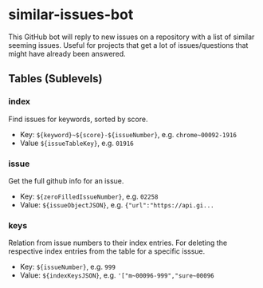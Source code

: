# similar-issues-bot

This GitHub bot will reply to new issues on a repository with a list of
similar seeming issues. Useful for projects that get a lot of issues/questions
that might have already been answered.


## Tables (Sublevels)
### index

Find issues for keywords, sorted by score.

- Key: `${keyword}~${score}-${issueNumber}`, e.g. `chrome~00092-1916`
- Value `${issueTableKey}`, e.g. `01916`

### issue

Get the full github info for an issue.

- Key: `${zeroFilledIssueNumber}`, e.g. `02258`
- Value: `${issueObjectJSON}`, e.g. `{"url":"https://api.gi...`

### keys

Relation from issue numbers to their index entries. For deleting the respective
index entries from the table for a specific isssue.

- Key: `${issueNumber}`, e.g. `999`
- Value: `${indexKeysJSON}`, e.g. `'["m~00096-999","sure~00096`
